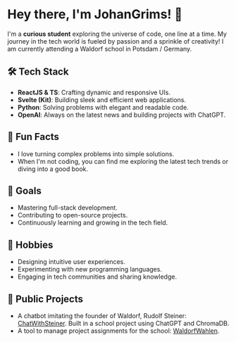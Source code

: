 # Hey there, I'm JohanGrims! 🎉

I'm a **curious student** exploring the universe of code, one line at a time. My journey in the tech world is fueled by passion and a sprinkle of creativity! I am currently attending a Waldorf school in Potsdam / Germany.

## 🛠 Tech Stack
- **ReactJS & TS**: Crafting dynamic and responsive UIs.
- **Svelte (Kit)**: Building sleek and efficient web applications.
- **Python**: Solving problems with elegant and readable code.
- **OpenAI**: Always on the latest news and building projects with ChatGPT.

## 🌟 Fun Facts
- I love turning complex problems into simple solutions.
- When I'm not coding, you can find me exploring the latest tech trends or diving into a good book.

## 🎯 Goals
- Mastering full-stack development.
- Contributing to open-source projects.
- Continuously learning and growing in the tech field.

## 🎨 Hobbies
- Designing intuitive user experiences.
- Experimenting with new programming languages.
- Engaging in tech communities and sharing knowledge.

## 🦾 Public Projects
- A chatbot imitating the founder of Waldorf, Rudolf Steiner: [ChatWithSteiner](https://chatwithsteiner.de/chat). Built in a school project using ChatGPT and ChromaDB.
- A tool to manage project assignments for the school: [WaldorfWahlen](https://github.com/JohanGrims/waldorfwahlen).
